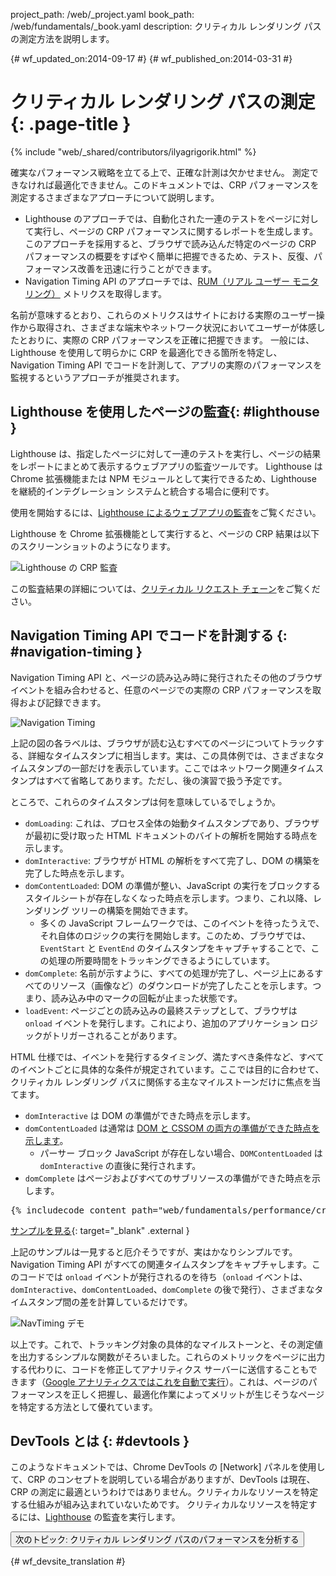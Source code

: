 project_path: /web/_project.yaml
book_path: /web/fundamentals/_book.yaml
description: クリティカル レンダリング パスの測定方法を説明します。

{# wf_updated_on:2014-09-17 #}
{# wf_published_on:2014-03-31 #}

# クリティカル レンダリング パスの測定 {: .page-title }

{% include "web/_shared/contributors/ilyagrigorik.html" %}

確実なパフォーマンス戦略を立てる上で、正確な計測は欠かせません。
測定できなければ最適化できません。このドキュメントでは、CRP パフォーマンスを測定するさまざまなアプローチについて説明します。


* Lighthouse のアプローチでは、自動化された一連のテストをページに対して実行し、ページの CRP パフォーマンスに関するレポートを生成します。
このアプローチを採用すると、ブラウザで読み込んだ特定のページの CRP パフォーマンスの概要をすばやく簡単に把握できるため、テスト、反復、パフォーマンス改善を迅速に行うことができます。
* Navigation Timing API のアプローチでは、[RUM（リアル ユーザー モニタリング）](https://en.wikipedia.org/wiki/Real_user_monitoring) メトリクスを取得します。

名前が意味するとおり、これらのメトリクスはサイトにおける実際のユーザー操作から取得され、さまざまな端末やネットワーク状況においてユーザーが体感したとおりに、実際の CRP パフォーマンスを正確に把握できます。
一般には、Lighthouse を使用して明らかに CRP を最適化できる箇所を特定し、Navigation Timing API でコードを計測して、アプリの実際のパフォーマンスを監視するというアプローチが推奨されます。



##  Lighthouse を使用したページの監査{: #lighthouse }

Lighthouse は、指定したページに対して一連のテストを実行し、ページの結果をレポートにまとめて表示するウェブアプリの監査ツールです。
Lighthouse は Chrome 拡張機能または NPM モジュールとして実行できるため、Lighthouse を継続的インテグレーション システムと統合する場合に便利です。



使用を開始するには、[Lighthouse によるウェブアプリの監査](/web/tools/lighthouse/)をご覧ください。

Lighthouse を Chrome 拡張機能として実行すると、ページの CRP 結果は以下のスクリーンショットのようになります。


![Lighthouse の CRP 監査](images/lighthouse-crp.png)

この監査結果の詳細については、[クリティカル リクエスト チェーン][crc]をご覧ください。


[crc]: /web/tools/lighthouse/audits/critical-request-chains

##  Navigation Timing API でコードを計測する {: #navigation-timing }

Navigation Timing API と、ページの読み込み時に発行されたその他のブラウザ イベントを組み合わせると、任意のページでの実際の CRP パフォーマンスを取得および記録できます。



<img src="images/dom-navtiming.png"  alt="Navigation Timing">

上記の図の各ラベルは、ブラウザが読む込むすべてのページについてトラックする、詳細なタイムスタンプに相当します。実は、この具体例では、さまざまなタイムスタンプの一部だけを表示しています。ここではネットワーク関連タイムスタンプはすべて省略してあります。ただし、後の演習で扱う予定です。

ところで、これらのタイムスタンプは何を意味しているでしょうか。

* `domLoading`: これは、プロセス全体の始動タイムスタンプであり、ブラウザが最初に受け取った HTML ドキュメントのバイトの解析を開始する時点を示します。
* `domInteractive`: ブラウザが HTML の解析をすべて完了し、DOM の構築を完了した時点を示します。
* `domContentLoaded`: DOM の準備が整い、JavaScript の実行をブロックするスタイルシートが存在しなくなった時点を示します。つまり、これ以降、レンダリング ツリーの構築を開始できます。
    * 多くの JavaScript フレームワークでは、このイベントを待ったうえで、それ自体のロジックの実行を開始します。このため、ブラウザでは、`EventStart` と `EventEnd` のタイムスタンプをキャプチャすることで、この処理の所要時間をトラッキングできるようにしています。
* `domComplete`: 名前が示すように、すべての処理が完了し、ページ上にあるすべてのリソース（画像など）のダウンロードが完了したことを示します。つまり、読み込み中のマークの回転が止まった状態です。
* `loadEvent`: ページごとの読み込みの最終ステップとして、ブラウザは `onload` イベントを発行します。これにより、追加のアプリケーション ロジックがトリガーされることがあります。


HTML 仕様では、イベントを発行するタイミング、満たすべき条件など、すべてのイベントごとに具体的な条件が規定されています。ここでは目的に合わせて、クリティカル レンダリング パスに関係する主なマイルストーンだけに焦点を当てます。

* `domInteractive` は DOM の準備ができた時点を示します。
* `domContentLoaded` は通常は [DOM と CSSOM の両方の準備ができた時点を示します](http://calendar.perfplanet.com/2012/deciphering-the-critical-rendering-path/)。
    * パーサー ブロック JavaScript が存在しない場合、`DOMContentLoaded` は `domInteractive` の直後に発行されます。
* `domComplete` はページおよびすべてのサブリソースの準備ができた時点を示します。


<div style="clear:both;"></div>

<pre class="prettyprint">
{% includecode content_path="web/fundamentals/performance/critical-rendering-path/_code/measure_crp.html" region_tag="full" adjust_indentation="auto" %}
</pre>

[サンプルを見る](https://googlesamples.github.io/web-fundamentals/fundamentals/performance/critical-rendering-path/measure_crp.html){: target="_blank" .external }

上記のサンプルは一見すると厄介そうですが、実はかなりシンプルです。Navigation Timing API がすべての関連タイムスタンプをキャプチャします。このコードでは `onload` イベントが発行されるのを待ち（`onload` イベントは、`domInteractive`、`domContentLoaded`、`domComplete` の後で発行）、さまざまなタイムスタンプ間の差を計算しているだけです。

<img src="images/device-navtiming-small.png"  alt="NavTiming デモ">

以上です。これで、トラッキング対象の具体的なマイルストーンと、その測定値を出力するシンプルな関数がそろいました。これらのメトリックをページに出力する代わりに、コードを修正してアナリティクス サーバーに送信することもできます（[Google アナリティクスではこれを自動で実行](https://support.google.com/analytics/answer/1205784)）。これは、ページのパフォーマンスを正しく把握し、最適化作業によってメリットが生じそうなページを特定する方法として優れています。

##  DevTools とは {: #devtools }

このようなドキュメントでは、Chrome DevTools の [Network] パネルを使用して、CRP のコンセプトを説明している場合がありますが、DevTools は現在、CRP の測定に最適というわけではありません。クリティカルなリソースを特定する仕組みが組み込まれていないためです。
クリティカルなリソースを特定するには、[Lighthouse](#lighthouse) の監査を実行します。


<a href="analyzing-crp" class="gc-analytics-event"
    data-category="CRP" data-label="Next / Analyzing CRP">
  <button>次のトピック: クリティカル レンダリング パスのパフォーマンスを分析する</button>
</a>


{# wf_devsite_translation #}
